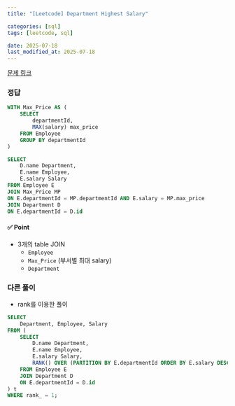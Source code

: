 ```yaml
---
title: "[Leetcode] Department Highest Salary"

categories: [sql]
tags: [leetcode, sql]

date: 2025-07-18
last_modified_at: 2025-07-18
---
```

[문제 링크](https://leetcode.com/problems/department-highest-salary/description/)

### 정답
```sql
WITH Max_Price AS (
    SELECT
        departmentId,
        MAX(salary) max_price
    FROM Employee
    GROUP BY departmentId
)

SELECT
    D.name Department,
    E.name Employee,
    E.salary Salary
FROM Employee E
JOIN Max_Price MP
ON E.departmentId = MP.departmentId AND E.salary = MP.max_price
JOIN Department D
ON E.departmentId = D.id

```

#### ✅ Point
- 3개의 table JOIN
    - `Employee`
    - `Max_Price` (부서별 최대 salary)
    - `Department`

### 다른 풀이
- rank를 이용한 풀이
```sql
SELECT 
    Department, Employee, Salary
FROM (
    SELECT
        D.name Department,
        E.name Employee,
        E.salary Salary,
        RANK() OVER (PARTITION BY E.departmentId ORDER BY E.salary DESC) rank_
    FROM Employee E
    JOIN Department D
    ON E.departmentId = D.id
) t
WHERE rank_ = 1;
```
